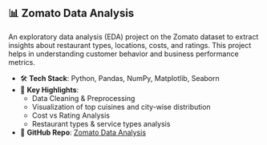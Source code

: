 ## 📊 Zomato Data Analysis

An exploratory data analysis (EDA) project on the Zomato dataset to extract insights about restaurant types, locations, costs, and ratings. This project helps in understanding customer behavior and business performance metrics.

- 🛠 **Tech Stack**: Python, Pandas, NumPy, Matplotlib, Seaborn
- 📌 **Key Highlights**:
  - Data Cleaning & Preprocessing
  - Visualization of top cuisines and city-wise distribution
  - Cost vs Rating Analysis
  - Restaurant types & service types analysis
- 🔗 **GitHub Repo**: [Zomato Data Analysis](https://github.com/Atharv322/Zomato_Project/blob/main/zomato_project.ipynb)

